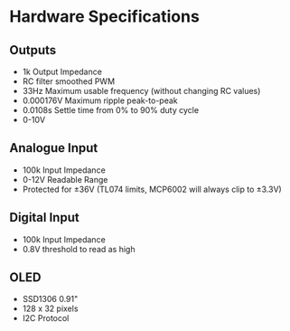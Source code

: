 # Hardware Specifications

## Outputs
- 1k Output Impedance
- RC filter smoothed PWM
- 33Hz Maximum usable frequency (without changing RC values)
- 0.000176V Maximum ripple peak-to-peak
- 0.0108s Settle time from 0% to 90% duty cycle
- 0-10V

## Analogue Input
- 100k Input Impedance
- 0-12V Readable Range
- Protected for ±36V (TL074 limits, MCP6002 will always clip to ±3.3V)

## Digital Input
- 100k Input Impedance
- 0.8V threshold to read as high

## OLED
- SSD1306 0.91"
- 128 x 32 pixels
- I2C Protocol
